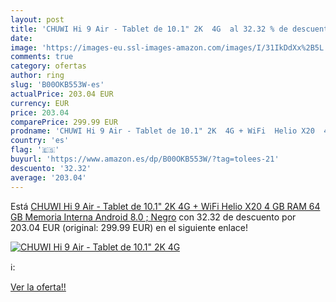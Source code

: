 ```yaml
---
layout: post
title: 'CHUWI Hi 9 Air - Tablet de 10.1" 2K  4G  al 32.32 % de descuento'
date: 
image: 'https://images-eu.ssl-images-amazon.com/images/I/31IkDdXx%2B5L._SL200_.jpg'
comments: true
category: ofertas
author: ring
slug: 'B00OKB553W-es'
actualPrice: 203.04 EUR
currency: EUR
price: 203.04
comparePrice: 299.99 EUR
prodname: 'CHUWI Hi 9 Air - Tablet de 10.1" 2K  4G + WiFi  Helio X20  4 GB RAM  64 GB Memoria Interna  Android 8.0 ; Negro'
country: 'es'
flag: '🇪🇸'
buyurl: 'https://www.amazon.es/dp/B00OKB553W/?tag=tolees-21'
descuento: '32.32'
average: '203.04'
---
```


Está [CHUWI Hi 9 Air - Tablet de 10.1" 2K  4G + WiFi  Helio X20  4 GB RAM  64 GB Memoria Interna  Android 8.0 ; Negro](https://www.amazon.es/dp/B00OKB553W/?tag=tolees-21) con 32.32 de descuento por 203.04 EUR (original: 299.99 EUR) en el siguiente enlace!

[![CHUWI Hi 9 Air - Tablet de 10.1" 2K  4G ](https://images-eu.ssl-images-amazon.com/images/I/31IkDdXx%2B5L._SL200_.jpg)](https://www.amazon.es/dp/B00OKB553W/?tag=tolees-21)

ℹ️:


[Ver la oferta!!](https://www.amazon.es/dp/B00OKB553W/?tag=tolees-21)
